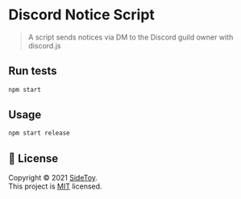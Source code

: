 # Discord Notice Script

> A script sends notices via DM to the Discord guild owner with discord.js

## Run tests

```sh
npm start
```

## Usage

```sh
npm start release
```

## 📝 License

Copyright © 2021 [SideToy](https://github.com/sidetoy).<br />
This project is [MIT](https://github.com/sidetoy/Discord-Notice-Bot/blob/master/LICENSE) licensed.
